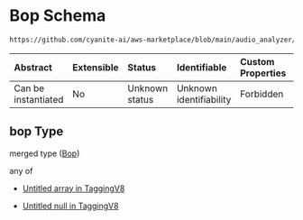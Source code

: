 # Bop Schema

```txt
https://github.com/cyanite-ai/aws-marketplace/blob/main/audio_analyzer/schemes/marketplace_v1/schema/TaggingV8.schema.json#/$defs/SubgenreSegmentsV1/properties/bop
```



| Abstract            | Extensible | Status         | Identifiable            | Custom Properties | Additional Properties | Access Restrictions | Defined In                                                                     |
| :------------------ | :--------- | :------------- | :---------------------- | :---------------- | :-------------------- | :------------------ | :----------------------------------------------------------------------------- |
| Can be instantiated | No         | Unknown status | Unknown identifiability | Forbidden         | Allowed               | none                | [TaggingV8.schema.json\*](../out/TaggingV8.schema.json "open original schema") |

## bop Type

merged type ([Bop](taggingv8-defs-subgenresegmentsv1-properties-bop.md))

any of

* [Untitled array in TaggingV8](taggingv8-defs-subgenresegmentsv1-properties-bop-anyof-0.md "check type definition")

* [Untitled null in TaggingV8](taggingv8-defs-subgenresegmentsv1-properties-bop-anyof-1.md "check type definition")
